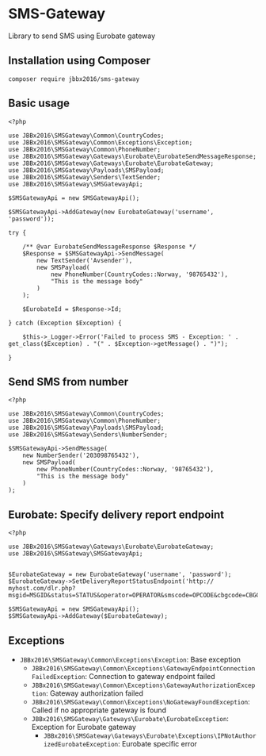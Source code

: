 # SMS-Gateway
Library to send SMS using Eurobate gateway

## Installation using Composer
`composer require jbbx2016/sms-gateway`

## Basic usage

```
<?php

use JBBx2016\SMSGateway\Common\CountryCodes;
use JBBx2016\SMSGateway\Common\Exceptions\Exception;
use JBBx2016\SMSGateway\Common\PhoneNumber;
use JBBx2016\SMSGateway\Gateways\Eurobate\EurobateSendMessageResponse;
use JBBx2016\SMSGateway\Gateways\Eurobate\EurobateGateway;
use JBBx2016\SMSGateway\Payloads\SMSPayload;
use JBBx2016\SMSGateway\Senders\TextSender;
use JBBx2016\SMSGateway\SMSGatewayApi;

$SMSGatewayApi = new SMSGatewayApi();

$SMSGatewayApi->AddGateway(new EurobateGateway('username', 'password'));

try {

    /** @var EurobateSendMessageResponse $Response */
    $Response = $SMSGatewayApi->SendMessage(
        new TextSender('Avsender'),
        new SMSPayload(
            new PhoneNumber(CountryCodes::Norway, '98765432'),
            "This is the message body"
        )
    );
    
    $EurobateId = $Response->Id;

} catch (Exception $Exception) {

    $this->_Logger->Error('Failed to process SMS - Exception: ' . get_class($Exception) . "(" . $Exception->getMessage() . ")");

}

```

## Send SMS from number
```
<?php

use JBBx2016\SMSGateway\Common\CountryCodes;
use JBBx2016\SMSGateway\Common\PhoneNumber;
use JBBx2016\SMSGateway\Payloads\SMSPayload;
use JBBx2016\SMSGateway\Senders\NumberSender;

$SMSGatewayApi->SendMessage(
    new NumberSender('203098765432'),
    new SMSPayload(
        new PhoneNumber(CountryCodes::Norway, '98765432'),
        "This is the message body"
    )
);
```

## Eurobate: Specify delivery report endpoint

```
<?php

use JBBx2016\SMSGateway\Gateways\Eurobate\EurobateGateway;
use JBBx2016\SMSGateway\SMSGatewayApi;


$EurobateGateway = new EurobateGateway('username', 'password');
$EurobateGateway->SetDeliveryReportStatusEndpoint('http:// myhost.com/dlr.php?msgid=MSGID&status=STATUS&operator=OPERATOR&smscode=OPCODE&cbgcode=CBGCODE&stop=STOP');

$SMSGatewayApi = new SMSGatewayApi();
$SMSGatewayApi->AddGateway($EurobateGateway);
```

## Exceptions

- `JBBx2016\SMSGateway\Common\Exceptions\Exception`: Base exception
  * `JBBx2016\SMSGateway\Common\Exceptions\GatewayEndpointConnectionFailedException`: Connection to gateway endpoint failed
  * `JBBx2016\SMSGateway\Common\Exceptions\GatewayAuthorizationException`: Gateway authorization failed
  * `JBBx2016\SMSGateway\Common\Exceptions\NoGatewayFoundException`: Called if no appropriate gateway is found
  * `JBBx2016\SMSGateway\Gateways\Eurobate\EurobateException`: Exception for Eurobate gateway
    * `JBBx2016\SMSGateway\Gateways\Eurobate\Exceptions\IPNotAuthorizedEurobateException`: Eurobate specific error